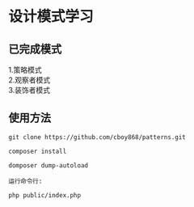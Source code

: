 # 设计模式学习

## 已完成模式

1.策略模式  
2.观察者模式  
3.装饰者模式  

## 使用方法

```$xslt
git clone https://github.com/cboy868/patterns.git

composer install

domposer dump-autoload

运行命令行:
 
php public/index.php

```
